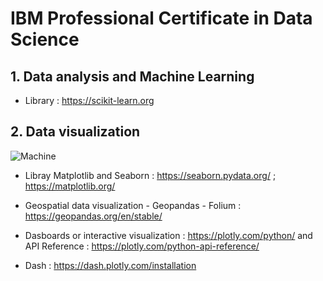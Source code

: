 # IBM Professional Certificate in Data Science
## 1. Data analysis and Machine Learning
- Library : https://scikit-learn.org

## 2. Data visualization 
![Machine](https://github.com/August-kinglo/Python/assets/113606354/29a2a9c5-f77d-4033-89bd-8b52d135ff27)

- Libray Matplotlib and Seaborn : https://seaborn.pydata.org/ ; https://matplotlib.org/ 

- Geospatial data visualization - Geopandas - Folium : https://geopandas.org/en/stable/
  
- Dasboards or interactive visualization : https://plotly.com/python/ and API Reference : https://plotly.com/python-api-reference/
  
- Dash : https://dash.plotly.com/installation
